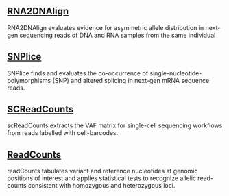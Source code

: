 ## [RNA2DNAlign](RNA2DNAlign)
RNA2DNAlign evaluates evidence for asymmetric allele distribution in next-gen sequencing reads of DNA and RNA samples from the same individual
## [SNPlice](SNPlice)
SNPlice finds and evaluates the co-occurrence of single-nucleotide-polymorphisms (SNP) and altered splicing in next-gen mRNA sequence reads.
## [SCReadCounts](SCReadCounts) 
scReadCounts extracts the VAF matrix for single-cell sequencing workflows from reads labelled with cell-barcodes. 
## [ReadCounts](ReadCounts) 
readCounts tabulates variant and reference nucleotides at genomic positions of interest and applies statistical tests to recognize allelic read-counts consistent with homozygous and heterozygous loci. 
